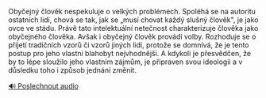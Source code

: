 
Obyčejný člověk nespekuluje o velkých problémech. Spoléhá se na autoritu ostatních lidí, chová se tak, jak se „musí chovat každý slušný člověk", je jako ovce ve stádu. Právě tato intelektuální netečnost charakterizuje člověka jako obyčejného člověka. Avšak i obyčejný člověk provádí volby. Rozhoduje se o přijetí tradičních vzorů či vzorů jiných lidí, protože se domnívá, že je tento postup pro jeho vlastní blahobyt nejvhodnější. A kdykoli je přesvědčen, že by to lépe sloužilo jeho vlastním zájmům, je připraven svou ideologii a v důsledku toho i způsob jednání změnit.

[🔊 Poslechnout audio](/data/7-paragraphs/audio/chapter_19/para_004-Obyejn-lovk-nespekuluje-o-velkch-problmech.mp3)
